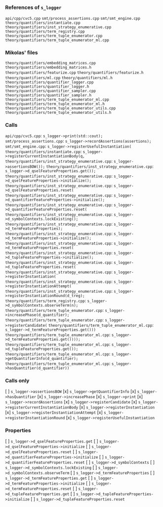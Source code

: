### References of `s_logger`

`api/cpp/cvc5.cpp`
`smt/process_assertions.cpp`
`smt/smt_engine.cpp`
`theory/quantifiers/instantiate.cpp`
`theory/quantifiers/inst_strategy_enumerative.cpp`
`theory/quantifiers/term_registry.cpp`
`theory/quantifiers/term_tuple_enumerator.cpp`
`theory/quantifiers/term_tuple_enumerator_ml.cpp`

### Mikolas' files

`theory/quantifiers/embedding_matrices.cpp`
`theory/quantifiers/embedding_matrices.h`
`theory/quantifiers/featurize.cpp`
`theory/quantifiers/featurize.h`
`theory/quantifiers/ml.cpp`
`theory/quantifiers/ml.h`
`theory/quantifiers/quantifier_logger.cpp`
`theory/quantifiers/quantifier_logger.h`
`theory/quantifiers/quantifier_sampler.cpp`
`theory/quantifiers/quantifier_sampler.h`
`theory/quantifiers/term_tuple_enumerator_ml.cpp`
`theory/quantifiers/term_tuple_enumerator_ml.h`
`theory/quantifiers/term_tuple_enumerator_utils.cpp`
`theory/quantifiers/term_tuple_enumerator_utils.h`

### Calls

`api/cpp/cvc5.cpp`:                                   `s_logger->print(std::cout);`
`smt/process_assertions.cpp`:                         `s_logger->recordAssertions(assertions);`
`smt/smt_engine.cpp`:                                 `s_logger->registerUsefulInstantiation(`
`theory/quantifiers/instantiate.cpp`:                 `s_logger->registerCurrentInstantiationBody(q,`
`theory/quantifiers/inst_strategy_enumerative.cpp`:   `s_logger->assertionsBOW());`
`theory/quantifiers/inst_strategy_enumerative.cpp`:   `s_logger->d_qselFeatureProperties.get());`
`theory/quantifiers/inst_strategy_enumerative.cpp`:   `s_logger->d_qselFeatureProperties->initialize();`
`theory/quantifiers/inst_strategy_enumerative.cpp`:   `s_logger->d_qselFeatureProperties.reset(`
`theory/quantifiers/inst_strategy_enumerative.cpp`:   `s_logger->d_quantifierFeatureProperties->initialize();`
`theory/quantifiers/inst_strategy_enumerative.cpp`:   `s_logger->d_quantifierFeatureProperties.reset(`
`theory/quantifiers/inst_strategy_enumerative.cpp`:   `s_logger->d_symbolContexts.lockExisting();`
`theory/quantifiers/inst_strategy_enumerative.cpp`:   `s_logger->d_termFeatureProperties);`
`theory/quantifiers/inst_strategy_enumerative.cpp`:   `s_logger->d_termFeatureProperties->initialize();`
`theory/quantifiers/inst_strategy_enumerative.cpp`:   `s_logger->d_termFeatureProperties.reset(`
`theory/quantifiers/inst_strategy_enumerative.cpp`:   `s_logger->d_tupleFeatureProperties->initialize();`
`theory/quantifiers/inst_strategy_enumerative.cpp`:   `s_logger->d_tupleFeatureProperties.reset(`
`theory/quantifiers/inst_strategy_enumerative.cpp`:   `s_logger->registerInstantiation(`
`theory/quantifiers/inst_strategy_enumerative.cpp`:   `s_logger->registerInstantiationAttempt(`
`theory/quantifiers/inst_strategy_enumerative.cpp`:   `s_logger->registerInstantiationRound(d_treg);`
`theory/quantifiers/term_registry.cpp`:               `s_logger->d_symbolContexts.observeTerm(n);`
`theory/quantifiers/term_tuple_enumerator.cpp`:       `s_logger->increasePhase(d_quantifier);`
`theory/quantifiers/term_tuple_enumerator.cpp`:       `s_logger->registerCandidate(`
`theory/quantifiers/term_tuple_enumerator_ml.cpp`:    `s_logger->d_termFeatureProperties.get()))`
`theory/quantifiers/term_tuple_enumerator_ml.cpp`:    `s_logger->d_termFeatureProperties.get())));`
`theory/quantifiers/term_tuple_enumerator_ml.cpp`:    `s_logger->d_tupleFeatureProperties.get());`
`theory/quantifiers/term_tuple_enumerator_ml.cpp`:    `s_logger->getQuantifierInfo(d_quantifier);`
`theory/quantifiers/term_tuple_enumerator_ml.cpp`:    `s_logger->hasQuantifier(d_quantifier))`

### Calls only

[ ] `s_logger->assertionsBOW`
[x] `s_logger->getQuantifierInfo`
[x] `s_logger->hasQuantifier`
[x] `s_logger->increasePhase`
[x] `s_logger->print`
[x] `s_logger->recordAssertions`
[x] `s_logger->registerCandidate`
[x] `s_logger->registerCurrentInstantiationBody`
[x] `s_logger->registerInstantiation`
[x] `s_logger->registerInstantiationAttempt`
[x] `s_logger->registerInstantiationRound`
[x] `s_logger->registerUsefulInstantiation`

### Properties

[ ] `s_logger->d_qselFeatureProperties.get`
[ ] `s_logger->d_qselFeatureProperties->initialize`
[ ] `s_logger->d_qselFeatureProperties.reset`
[ ] `s_logger->d_quantifierFeatureProperties->initialize`
[ ] `s_logger->d_quantifierFeatureProperties.reset`
[ ] `s_logger->d_symbolContexts`
[ ] `s_logger->d_symbolContexts.lockExisting`
[ ] `s_logger->d_symbolContexts.observeTerm`
[ ] `s_logger->d_termFeatureProperties`
[ ] `s_logger->d_termFeatureProperties.get`
[ ] `s_logger->d_termFeatureProperties->initialize`
[ ] `s_logger->d_termFeatureProperties.reset`
[ ] `s_logger->d_tupleFeatureProperties.get`
[ ] `s_logger->d_tupleFeatureProperties->initialize`
[ ] `s_logger->d_tupleFeatureProperties.reset`
